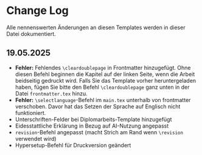 # Change Log

Alle nennenswerten Änderungen an diesen Templates werden in dieser Datei dokumentiert.

## 19.05.2025

* **Fehler:** Fehlendes `\cleardoublepage` in Frontmatter hinzugefügt. Ohne diesen Befehl beginnen die Kapitel auf der linken Seite, wenn die Arbeit beidseitig gedruckt wird. Falls Sie das Template vorher heruntergeladen haben, fügen Sie bitte den Befehl `\cleardoublepage` ganz unten in der Datei `frontmatter.tex` hinzu.
* **Fehler:** `\selectlanguage`-Befehl im `main.tex` unterhalb von frontmatter verschoben. Davor hat das Setzen der Sprache auf Englisch nicht funktioniert.
* Unterschriften-Felder bei Diplomarbeits-Template hinzugefügt
* Eidesstattliche Erklärung in Bezug auf AI-Nutzung angepasst
* `revision`-Befehl angepasst (macht Strich am Rand wenn `\revision` verwendet wird)
* Hypersetup-Befehl für Druckversion geändert
